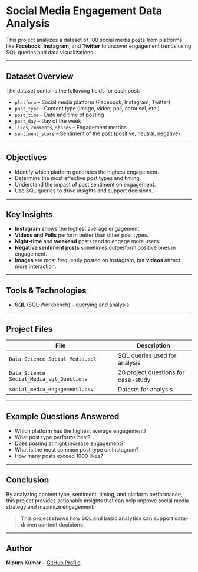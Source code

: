 #  Social Media Engagement Data Analysis

This project analyzes a dataset of 100 social media posts from platforms like **Facebook**, **Instagram**, and **Twitter** to uncover engagement trends using SQL queries and data visualizations.

---

##  Dataset Overview

The dataset contains the following fields for each post:
- `platform` – Social media platform (Facebook, Instagram, Twitter)
- `post_type` – Content type (image, video, poll, carousel, etc.)
- `post_time` – Date and time of posting
- `post_day` – Day of the week
- `likes`, `comments`, `shares` – Engagement metrics
- `sentiment_score` – Sentiment of the post (positive, neutral, negative)

---

##  Objectives

- Identify which platform generates the highest engagement.
- Determine the most effective post types and timing.
- Understand the impact of post sentiment on engagement.
- Use SQL queries to drive insights and support decisions.

---

##  Key Insights

-  **Instagram** shows the highest average engagement.
-  **Videos and Polls** perform better than other post types.
-  **Night-time** and **weekend** posts tend to engage more users.
-  **Negative sentiment posts** sometimes outperform positive ones in engagement.
-  **Images** are most frequently posted on Instagram, but **videos** attract more interaction.

---

##  Tools & Technologies

- **SQL** (SQL-Workbench) – querying and analysis

---

##  Project Files

| File | Description |
|------|-------------|
| `Data Science Social_Media.sql` | SQL queries used for analysis |
| `Data Science Social_Media_sql_Questions` | 20 project questions for case-study |
| `social_media_engagement1.csv` | Dataset for analysis |

---

##  Example Questions Answered

- Which platform has the highest average engagement?
- What post type performs best?
- Does posting at night increase engagement?
- What is the most common post type on Instagram?
- How many posts exceed 1000 likes?

---

##  Conclusion

By analyzing content type, sentiment, timing, and platform performance, this project provides actionable insights that can help improve social media strategy and maximize engagement.

> **This project shows how SQL and basic analytics can support data-driven content decisions.**

---

##  Author

**Nipurn Kumar** – [GitHub Profile](https://github.com/Nipurnkumar10)


